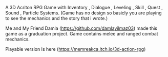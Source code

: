 A 3D Acriton RPG Game with Inventory , Dialogue , Leveling , Skill , Quest , Sound , Particle Systems.
(Game has no design so basicly you are playing to see the mechanics and the story that i wrote.)

Me and My Friend Damla (https://github.com/damlayilmaz03) made this game as a graduation project.
Game contains melee and ranged combat mechanics.

Playable version Is here (https://memreakca.itch.io/3d-action-rpg)
